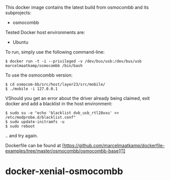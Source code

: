 This docker image contains the latest build from osmocombb and its subprojects:

- osmocombb

Tested Docker host environments are:

- Ubuntu

To run, simply use the following command-line:

    $ docker run -t -i --privileged -v /dev/bus/usb:/dev/bus/usb marcelmaatkamp/osmocombb /bin/bash

To use the osmocombb version:

    $ cd osmocom-bb/src/host/layer23/src/mobile/
    $ ./mobile -i 127.0.0.1

VShould you get an error about the driver already being claimed, exit docker and add a blacklist in the host environment:

    $ sudo su -e "echo 'blacklist dvb_usb_rtl28xxu' >> /etc/modprobe.d/blacklist.conf"
    $ sudo update-initramfs -u
    $ sudo reboot

.. and try again.
   
Dockerfile can be found at [https://github.com/marcelmaatkamp/dockerfile-examples/tree/master/osmocombb/osmocombb-base][1]

  [1]: https://github.com/marcelmaatkamp/dockerfile-examples/tree/master/osmocombb/osmocombb-base
# docker-xenial-osmocombb
